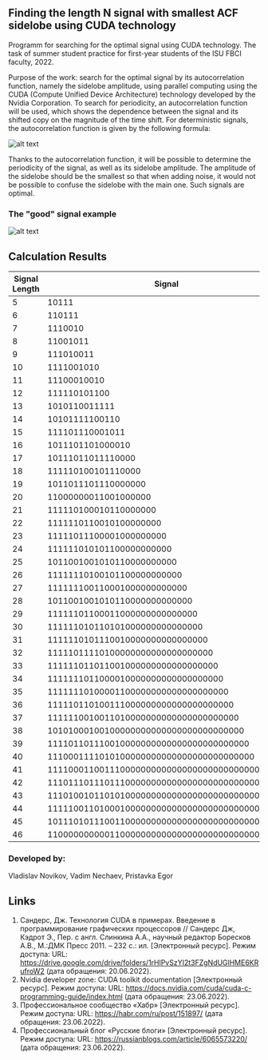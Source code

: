 ## Finding the length N signal with smallest ACF sidelobe using CUDA technology

Programm for searching for the optimal signal using CUDA technology. The task of summer student practice for first-year students of the ISU FBCI faculty, 2022. 

Purpose of the work: search for the optimal signal by its autocorrelation function, namely the sidelobe amplitude, using parallel computing using the CUDA (Compute Unified Device Architecture) technology developed by the Nvidia Corporation.
To search for periodicity, an autocorrelation function will be used, which shows the dependence between the signal and its shifted copy on the magnitude of the time shift. For deterministic signals, the autocorrelation function is given by the following formula:

![alt text](https://github.com/mrglaster/cuda-ACF-calculations/blob/main/images/f1.png?raw=true)

Thanks to the autocorrelation function, it will be possible to determine the periodicity of the signal, as well as its sidelobe amplitude. The amplitude of the sidelobe should be the smallest so that when adding noise, it would not be possible to confuse the sidelobe with the main one. Such signals are optimal.

### The "good" signal example 

![alt text](https://github.com/mrglaster/cuda-ACF-calculations/blob/main/images/f2.png?raw=true)

## Calculation Results 

| Signal Length | Signal                                         | Signal Dec     | ACF | Calculation time (mks) |
|---------------|------------------------------------------------|----------------|-----|------------------------|
| 5             | 10111                                          | 23             | 1   | 77700                  |
| 6             | 110111                                         | 55             | 2   | 42                     |
| 7             | 1110010                                        | 114            | 1   | 38                     |
| 8             | 11001011                                       | 203            | 2   | 37                     |
| 9             | 111010011                                      | 467            | 2   | 40                     |
| 10            | 1111001010                                     | 970            | 2   | 47                     |
| 11            | 11100010010                                    | 1810           | 1   | 45                     |
| 12            | 111110101100                                   | 4012           | 2   | 54                     |
| 13            | 1010110011111                                  | 5535           | 1   | 63                     |
| 14            | 10101111100110                                 | 11238          | 2   | 102                    |
| 15            | 111101110001011                                | 31627          | 2   | 186                    |
| 16            | 1011101101000010                               | 47939          | 2   | 465                    |
| 17            | 10111011011110000                              | 95984          | 2   | 888                    |
| 18            | 111110100101110000                             | 256371         | 2   | 1801                   |
| 19            | 1011011101110000000                            | 375695         | 2   | 3546                   |
| 20            | 11000000011001000000                           | 788052         | 2   | 7255                   |
| 21            | 111110100010110000000                          | 2049420        | 2   | 14277                  |
| 22            | 1111110110010100000000                         | 4154680        | 3   | 29466                  |
| 23            | 11111011100001000000000                        | 8241842        | 3   | 57578                  |
| 24            | 111111010101100000000000                       | 16603527       | 3   | 114612                 |
| 25            | 1011001001010110000000000                      | 23375843       | 2   | 204651                 |
| 26            | 11111110100101100000000000                     | 66739612       | 3   | 372568                 |
| 27            | 111111100110001000000000000                    | 133371723      | 3   | 721245                 |
| 28            | 1011001001010110000000000000                   | 187006748      | 2   | 1.49172e+06            |
| 29            | 11111101100011000000000000000                  | 531739882      | 3   | 2.95295e+06            |
| 30            | 111111010110101000000000000000                 | 1062899308     | 3   | 6.13721e+06            |
| 31            | 1111110101110010000000000000000                | 2126059873     | 3   | 1.2145e+07             |
| 32            | 11111011110100000000000000000000               | 4224760230     | 3   | 3.14903e+07            |
| 33            | 111111011011001000000000000000000              | 8512697118     | 3   | 8.54967e+07            |
| 34            | 1111111011000010000000000000000000             | 17096972966    | 3   | 1.71062e+08            |
| 35            | 11111110100001100000000000000000000            | 34161844889    | 3   | 3.40751e+08            |
| 36            | 111110110100111000000000000000000000           | 67460226248    | 3   | 6.81486e+08            |
| 37            | 1111110010011010000000000000000000000          | 135617271576   | 3   | 1.36192e+09            |
| 38            | 10101000100100000000000000000000000000         | 180995029262   | 3   | 2.71455e+09            |
| 39            | 111101101110010000000000000000000000000        | 530201777379   | 3   | 5.43187e+09            |
| 40            | 1110001111010100000000000000000000000000       | 978526324872   | 3   | 1.10931e+10            |
| 41            | 11110001100111000000000000000000000000000      | 2075474874957  | 3   | 2.23926e+10            |
| 42            | 111011101110111000000000000000000000000000     | 4104785464139  | 3   | 4.47006e+10            |
| 43            | 1110100101101010000000000000000000000000000    | 8020178802883  | 3   | 8.98576e+10            |
| 44            | 11111001101000100000000000000000000000000000   | 17154872297800 | 3   | 1.79032e+11            |
| 45            | 101110101110011000000000000000000000000000000  | 25688119796594 | 3   | 3.60616e+11            |
| 46            | 1100000000001100000000000000000000000000000000 | 52789931043418 | 3   | 7.18981e+11            |

### Developed by:

Vladislav Novikov,
Vadim Nechaev,
Pristavka Egor


## Links 

1.	Сандерс, Дж. Технология CUDA в примерах. Введение в программирование графических процессоров // Сандерс Дж, Кэдрот Э., Пер. с англ. Слинкина А.А., научный редактор Боресков А.В., М.:ДМК Пресс 2011. – 232 с.: ил. [Электронный ресурс]. Режим доступа: URL: https://drive.google.com/drive/folders/1rHlPvSzYI2t3FZgNdUGlHME6KRufroW2 (дата обращения: 20.06.2022). 
2.	Nvidia developer zone: CUDA toolkit documentation [Электронный ресурс]. Режим доступа: URL: https://docs.nvidia.com/cuda/cuda-c-programming-guide/index.html (дата обращения: 23.06.2022).
3.	Профессиональное сообщество «Хабр» [Электронный ресурс]. Режим доступа: URL: https://habr.com/ru/post/151897/ (дата обращения: 23.06.2022).
4.	Профессиональный блог «Русские блоги» [Электронный ресурс]. Режим доступа: URL: https://russianblogs.com/article/6065573220/ (дата обращения: 23.06.2022).

